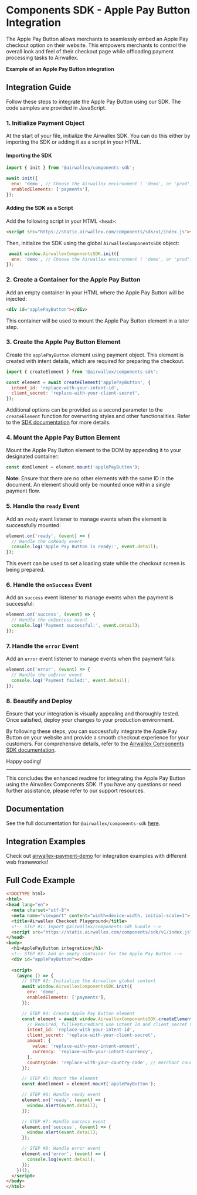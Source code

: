 # Components SDK - Apple Pay Button Integration

The Apple Pay Button allows merchants to seamlessly embed an Apple Pay checkout option on their website. This empowers merchants to control the overall look and feel of their checkout page while offloading payment processing tasks to Airwallex.

**Example of an Apple Pay Button integration**

## Integration Guide

Follow these steps to integrate the Apple Pay Button using our SDK. The code samples are provided in JavaScript.

### 1. Initialize Payment Object

At the start of your file, initialize the Airwallex SDK. You can do this either by importing the SDK or adding it as a script in your HTML.

#### Importing the SDK

```js
import { init } from '@airwallex/components-sdk';

await init({
  env: 'demo', // Choose the Airwallex environment ( 'demo', or 'prod')
  enabledElements: ['payments'],
});
```

#### Adding the SDK as a Script

Add the following script in your HTML `<head>`:

```html
<script src="https://static.airwallex.com/components/sdk/v1/index.js"></script>
```

Then, initialize the SDK using the global `AirwallexComponentsSDK` object:

```js
 await window.AirwallexComponentsSDK.init({
  env: 'demo', // Choose the Airwallex environment ( 'demo', or 'prod')
});
```

### 2. Create a Container for the Apple Pay Button

Add an empty container in your HTML where the Apple Pay Button will be injected:

```html
<div id="applePayButton"></div>
```

This container will be used to mount the Apple Pay Button element in a later step.

### 3. Create the Apple Pay Button Element

Create the `applePayButton` element using payment object. This element is created with intent details, which are required for preparing the checkout.

```js
import { createElement } from '@airwallex/components-sdk';

const element = await createElement('applePayButton', {
  intent_id: 'replace-with-your-intent-id',
  client_secret: 'replace-with-your-client-secret',
});
```

Additional options can be provided as a second parameter to the `createElement` function for overwriting styles and other functionalities. Refer to the [SDK documentation](https://docs.airwallex.com/components-sdk#createElement) for more details.

### 4. Mount the Apple Pay Button Element

Mount the Apple Pay Button element to the DOM by appending it to your designated container:

```js
const domElement = element.mount('applePayButton');
```

**Note:** Ensure that there are no other elements with the same ID in the document. An element should only be mounted once within a single payment flow.

### 5. Handle the `ready` Event

Add an `ready` event listener to manage events when the element is successfully mounted:

```js
element.on('ready', (event) => {
  // Handle the onReady event
  console.log('Apple Pay Button is ready:', event.detail);
});
```

This event can be used to set a loading state while the checkout screen is being prepared.

### 6. Handle the `onSuccess` Event

Add an `success` event listener to manage events when the payment is successful:

```js
element.on('success', (event) => {
  // Handle the onSuccess event
  console.log('Payment successful:', event.detail);
});
```

### 7. Handle the `error` Event

Add an `error` event listener to manage events when the payment fails:

```js
element.on('error', (event) => {
  // Handle the onError event
  console.log('Payment failed:', event.detail);
});
```

### 8. Beautify and Deploy

Ensure that your integration is visually appealing and thoroughly tested. Once satisfied, deploy your changes to your production environment.

By following these steps, you can successfully integrate the Apple Pay Button on your website and provide a smooth checkout experience for your customers. For comprehensive details, refer to the [Airwallex Components SDK documentation](https://docs.airwallex.com/components-sdk).

Happy coding!

---

This concludes the enhanced readme for integrating the Apple Pay Button using the Airwallex Components SDK. If you have any questions or need further assistance, please refer to our support resources.

## Documentation

See the full documentation for `@airwallex/components-sdk` [here](/docs-components-sdk).

## Integration Examples

Check out [airwallex-payment-demo](../integrations/) for integration examples with different web frameworks!

## Full Code Example

```html
<!DOCTYPE html>
<html>
<head lang="en">
  <meta charset="utf-8">
  <meta name="viewport" content="width=device-width, initial-scale=1">
  <title>Airwallex Checkout Playground</title>
  <!-- STEP #1: Import @airwallex/components-sdk bundle -->
  <script src="https://static.airwallex.com/components/sdk/v1/index.js"></script>
</head>
<body>
  <h1>ApplePayButton integration</h1>
  <!-- STEP #3: Add an empty container for the Apple Pay Button -->
  <div id="applePayButton"></div>
  
  <script>
    (async () => {
      // STEP #2: Initialize the Airwallex global context
      await window.AirwallexComponentsSDK.init({
        env: 'demo',
        enabledElements: ['payments'],
      });

      // STEP #4: Create Apple Pay Button element
      const element = await window.AirwallexComponentsSDK.createElement('applePayButton', {
        // Required, fullFeaturedCard use intent Id and client_secret to prepare checkout
        intent_id: 'replace-with-your-intent-id',
        client_secret: 'replace-with-your-client-secret',
        amount: {
          value: 'replace-with-your-intent-amount',
          currency: 'replace-with-your-intent-currency',
        },
        countryCode: 'replace-with-your-country-code', // merchant country code
      });

      // STEP #5: Mount the element
      const domElement = element.mount('applePayButton');

      // STEP #6: Handle ready event
      element.on('ready', (event) => {
        window.alert(event.detail);
      });

      // STEP #7: Handle success event
      element.on('success', (event) => {
        window.alert(event.detail);
      });

      // STEP #8: Handle error event
      element.on('error', (event) => {
        console.log(event.detail);
      });
    })();
  </script>
</body>
</html>
```
